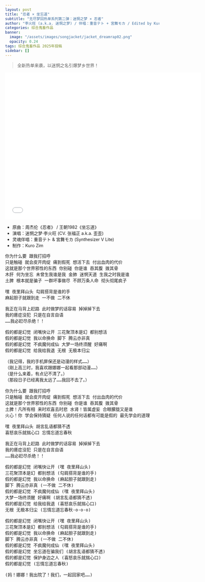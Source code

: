 ```yaml
---
layout: post
title: "忍者 × 坐忘道"
subtitle: "无尽梦回热单系列第二弹：迷惘之梦 × 忍者"
author: "李火旺 (a.k.a. 迷惘之梦) / 伴唱：重音テト + 宮舞モカ / Edited by Kuro Zim"
categories: 综合鬼畜作品
banner: 
  image: "/assets/images/songjacket/jacket_dreamrap02.png"
  opacity: 0.24
tags: 综合鬼畜作品 2025年投稿
sidebar: []
---
```


> 全新热单来袭，以迷惘之名引爆梦乡世界！

<iframe src="//www.acfun.cn/player/ac46734926" width="640" height="480" frameborder="0" scrolling="no" allowfullscreen></iframe>

* 原曲：周杰伦《忍者》 / 王朝1982《坐忘道》
* 演唱：迷惘之梦·李火旺 (CV. 张福正 a.k.a. 歪歪)
* 灵魂伴唱：重音テト & 宮舞モカ (Synthesizer V Lite)
* 制作：Kuro Zim

<pre>
你为什么要 跟我打招呼
只是触碰 就会皮开肉绽 痛到假死 想活下去 付出血肉的代价
这就是那个世界邪性的东西 你别碰 你是谁 吞其腹 拨其骨
木肝 何为坐忘 未曾生我谁是我 金肺 迷惘天道 生我之时我是谁
土脾 根本就是骗子 一群坏事做尽 不顾万条人命 彻头彻尾疯子

嘿 夜里拜山头 勾肩搭背是谁的手
麻起胆子就跟到走 一不做 二不休

我正在马背上赶路 此时做梦的话容易 掉掉掉下去
我的癔症没犯 只是在自言自语
……我必赶尽杀绝！！

假的都是幻觉 闭嘴快让开 三花聚顶本是幻 都别想活
假的都是幻觉 我以命换命 脚下 腾云亦非真
假的都是幻觉 不疯魔何成仙 大梦一场终须醒 好痛啊
假的都是幻觉 给我给我退 无根 无极本归尘

（我记得，我的手机屏保还是动漫的样式……）
（刚上高三时，我喜欢跟娜娜一起看那部动漫……）
（是什么来着，有点记不清了。）
（那段日子已经离我太远了……我回不去了。）

你为什么要 跟我打招呼
只是触碰 就会皮开肉绽 痛到假死 想活下去 付出血肉的代价
这就是那个世界邪性的东西 你别碰 你是谁 吞其腹 拨其骨
土脾！凡所有相 来时欢喜去时悲 水肾！皆属虚妄 合眼朦胧又是谁
火心！你 学会保持猜疑 任何人说的任何话都有可能是假的 最先学会的道理

嘿 夜里拜山头 胡言乱语都猜不透
喜怒哀乐就揣心口 忘情忘道忘春秋

我正在马背上赶路 此时做梦的话容易 掉掉掉下去
我的癔症没犯 只是在自言自语
……我必赶尽杀绝！！

假的都是幻觉 闭嘴快让开 (嘿 夜里拜山头)
三花聚顶本是幻 都别想活 (勾肩搭背是谁的手)
假的都是幻觉 我以命换命 (麻起胆子就跟到走)
脚下 腾云亦非真 (一不做 二不休)
假的都是幻觉 不疯魔何成仙 (嘿 夜里拜山头)
大梦一场终须醒 好痛啊 (胡言乱语都猜不透)
假的都是幻觉 给我给我退 (喜怒哀乐就揣心口)
无根 无极本归尘 (忘情忘道忘春秋-o-o-o)

假的都是幻觉 闭嘴快让开 (嘿 夜里拜山头)
三花聚顶本是幻 都别想活 (勾肩搭背是谁的手)
假的都是幻觉 我以命换命 (麻起胆子就跟到走)
脚下 腾云亦非真 (一不做 二不休) 
假的都是幻觉 不疯魔何成仙 (嘿 夜里拜山头)
假的都是幻觉 坐忘道在骗我们 (胡言乱语都猜不透)
假的都是幻觉 保护身边之人 (喜怒哀乐就揣心口)
假的都是幻觉 (忘情忘道忘春秋)

(妈！娜娜！我出院了！我们，一起回家吧……)</pre>